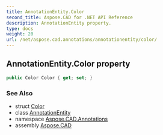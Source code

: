 ```yaml
---
title: AnnotationEntity.Color
second_title: Aspose.CAD for .NET API Reference
description: AnnotationEntity property. 
type: docs
weight: 20
url: /net/aspose.cad.annotations/annotationentity/color/
---
```

## AnnotationEntity.Color property

```csharp
public Color Color { get; set; }
```

### See Also

* struct [Color](../../../aspose.cad/color/)
* class [AnnotationEntity](../)
* namespace [Aspose.CAD.Annotations](../../../aspose.cad.annotations/)
* assembly [Aspose.CAD](../../../)


